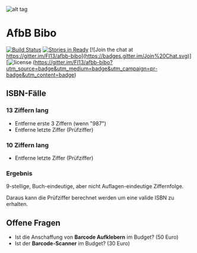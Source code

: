 ![alt tag](http://imgs.xkcd.com/comics/git.png)

# AfbB Bibo

[![Build Status](https://img.shields.io/travis/FI13/afbb-bibo.svg)](https://travis-ci.org/FI13/afbb-bibo) [![Stories in Ready](https://badge.waffle.io/FI13/afbb-bibo.svg?label=ready&title=Ready)](http://waffle.io/FI13/afbb-bibo) [![Join the chat at https://gitter.im/FI13/afbb-bibo](https://badges.gitter.im/Join%20Chat.svg)] [![license](https://img.shields.io/badge/license-BSD-brightgreen.svg) (https://gitter.im/FI13/afbb-bibo?utm_source=badge&utm_medium=badge&utm_campaign=pr-badge&utm_content=badge)


## ISBN-Fälle
### 13 Ziffern lang
- Entferne erste 3 Ziffern (wenn "987")
- Entferne letzte Ziffer (Prüfziffer)

### 10 Ziffern lang
- Entferne letzte Ziffer (Prüfziffer)

### Ergebnis
9-stellige, Buch-eindeutige, aber nicht Auflagen-eindeutige Ziffernfolge.

Daraus kann die Prüfziffer berechnet werden um eine valide ISBN zu erhalten.

## Offene Fragen
- Ist die Anschaffung von **Barcode Aufklebern** im Budget? (50 Euro)
- Ist der **Barcode-Scanner** im Budget? (30 Euro)
